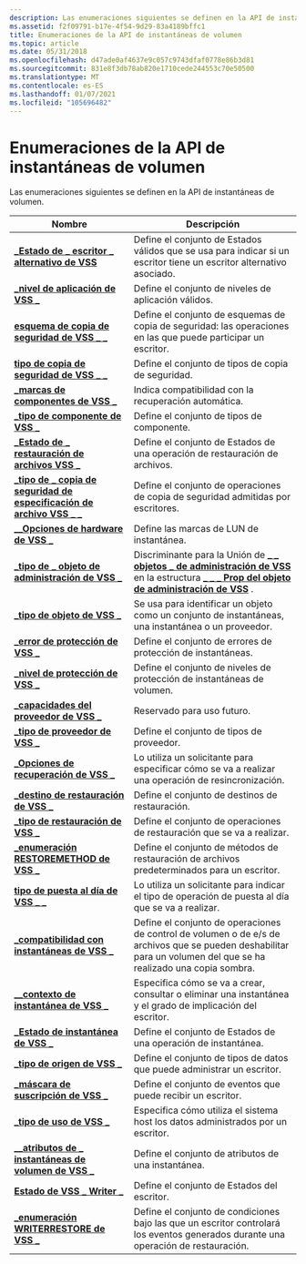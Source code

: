 ```yaml
---
description: Las enumeraciones siguientes se definen en la API de instantáneas de volumen.
ms.assetid: f2f09791-b17e-4f54-9d29-83a4189bffc1
title: Enumeraciones de la API de instantáneas de volumen
ms.topic: article
ms.date: 05/31/2018
ms.openlocfilehash: d47ade0af4637e9c057c9743dfaf0778e86b3d81
ms.sourcegitcommit: 831e8f3db78ab820e1710cede244553c70e50500
ms.translationtype: MT
ms.contentlocale: es-ES
ms.lasthandoff: 01/07/2021
ms.locfileid: "105696482"
---
```

# <a name="volume-shadow-copy-api-enumerations"></a>Enumeraciones de la API de instantáneas de volumen

Las enumeraciones siguientes se definen en la API de instantáneas de volumen.



| Nombre                                                                           | Descripción                                                                                                                                                        |
|--------------------------------------------------------------------------------|--------------------------------------------------------------------------------------------------------------------------------------------------------------------|
| [**\_Estado de \_ escritor \_ alternativo de VSS**](/windows/desktop/api/VsWriter/ne-vswriter-vss_alternate_writer_state)            | Define el conjunto de Estados válidos que se usa para indicar si un escritor tiene un escritor alternativo asociado.                                                              |
| [**\_nivel de aplicación de VSS \_**](/windows/desktop/api/Vss/ne-vss-vss_application_level)                       | Define el conjunto de niveles de aplicación válidos.                                                                                                                       |
| [**esquema de copia de seguridad de VSS \_ \_**](/windows/desktop/api/Vss/ne-vss-vss_backup_schema)                               | Define el conjunto de esquemas de copia de seguridad: las operaciones en las que puede participar un escritor.                                                                                          |
| [**tipo de copia de seguridad de VSS \_ \_**](/windows/desktop/api/Vss/ne-vss-vss_backup_type)                                   | Define el conjunto de tipos de copia de seguridad.                                                                                                                                   |
| [**\_marcas de componentes de VSS \_**](/windows/desktop/api/VsWriter/ne-vswriter-vss_component_flags)                           | Indica compatibilidad con la recuperación automática.                                                                                                                               |
| [**\_tipo de componente de VSS \_**](/windows/desktop/api/VsWriter/ne-vswriter-vss_component_type)                             | Define el conjunto de tipos de componente.                                                                                                                                |
| [**\_Estado de \_ restauración de archivos VSS \_**](/windows/desktop/api/VsWriter/ne-vswriter-vss_file_restore_status)                  | Define el conjunto de Estados de una operación de restauración de archivos.                                                                                                           |
| [**\_tipo de \_ copia de seguridad de especificación de archivo VSS \_ \_**](/windows/desktop/api/Vss/ne-vss-vss_file_spec_backup_type)             | Define el conjunto de operaciones de copia de seguridad admitidas por escritores.                                                                                                         |
| [**\_\_Opciones de hardware de VSS \_**](/windows/desktop/api/Vss/ne-vss-vss_hardware_options)                      | Define las marcas de LUN de instantánea.                                                                                                                                     |
| [**\_tipo de \_ objeto de administración de VSS \_**](/windows/desktop/api/VsMgmt/ne-vsmgmt-vss_mgmt_object_type)                        | Discriminante para la Unión de [**\_ \_ objetos \_ de administración de VSS**](/windows/desktop/api/VsMgmt/ns-vsmgmt-__midl___midl_itf_vsmgmt_0000_0000_0001) en la estructura [**\_ \_ \_ Prop del objeto de administración de VSS**](/windows/desktop/api/VsMgmt/ns-vsmgmt-vss_mgmt_object_prop) . |
| [**\_tipo de objeto de VSS \_**](/windows/desktop/api/Vss/ne-vss-vss_object_type)                                   | Se usa para identificar un objeto como un conjunto de instantáneas, una instantánea o un proveedor.                                                                                         |
| [**\_error de protección de VSS \_**](/windows/desktop/api/VsMgmt/ne-vsmgmt-vss_protection_fault)                         | Define el conjunto de errores de protección de instantáneas.                                                                                                                  |
| [**\_nivel de protección de VSS \_**](/windows/desktop/api/VsMgmt/ne-vsmgmt-vss_protection_level)                         | Define el conjunto de niveles de protección de instantáneas de volumen.                                                                                                           |
| [**\_capacidades del proveedor de VSS \_**](/windows/desktop/api/vss/ne-vss-vss_provider_capabilities)              | Reservado para uso futuro.                                                                                                                                           |
| [**\_tipo de proveedor de VSS \_**](/windows/desktop/api/Vss/ne-vss-vss_provider_type)                               | Define el conjunto de tipos de proveedor.                                                                                                                                 |
| [**\_Opciones de recuperación de VSS \_**](/windows/desktop/api/Vss/ne-vss-vss_recovery_options)                         | Lo utiliza un solicitante para especificar cómo se va a realizar una operación de resincronización.                                                                               |
| [**\_destino de restauración de VSS \_**](/windows/desktop/api/VsWriter/ne-vswriter-vss_restore_target)                             | Define el conjunto de destinos de restauración.                                                                                                                                |
| [**\_tipo de restauración de VSS \_**](/windows/desktop/api/Vss/ne-vss-vss_restore_type)                                 | Define el conjunto de operaciones de restauración que se va a realizar.                                                                                                              |
| [**\_enumeración RESTOREMETHOD de VSS \_**](/windows/desktop/api/VsWriter/ne-vswriter-vss_restoremethod_enum)                     | Define el conjunto de métodos de restauración de archivos predeterminados para un escritor.                                                                                                      |
| [**tipo de puesta al día de VSS \_ \_**](/windows/desktop/api/Vss/ne-vss-vss_rollforward_type)                         | Lo utiliza un solicitante para indicar el tipo de operación de puesta al día que se va a realizar.                                                                         |
| [**\_compatibilidad con instantáneas de VSS \_**](/windows/desktop/api/Vss/ne-vss-vss_snapshot_compatibility)             | Define el conjunto de operaciones de control de volumen o de e/s de archivos que se pueden deshabilitar para un volumen del que se ha realizado una copia sombra.                                            |
| [**\_\_contexto de instantánea de VSS \_**](/windows/desktop/api/Vss/ne-vss-vss_snapshot_context)                      | Especifica cómo se va a crear, consultar o eliminar una instantánea y el grado de implicación del escritor.                                                            |
| [**\_Estado de instantánea de VSS \_**](/windows/desktop/api/Vss/ne-vss-vss_snapshot_state)                             | Define el conjunto de Estados de una operación de instantánea.                                                                                                              |
| [**\_tipo de origen de VSS \_**](/windows/desktop/api/VsWriter/ne-vswriter-vss_source_type)                                   | Define el conjunto de tipos de datos que puede administrar un escritor.                                                                                                         |
| [**\_máscara de suscripción de VSS \_**](/windows/desktop/api/VsWriter/ne-vswriter-vss_subscribe_mask)                             | Define el conjunto de eventos que puede recibir un escritor.                                                                                                               |
| [**\_tipo de uso de VSS \_**](/windows/desktop/api/VsWriter/ne-vswriter-vss_usage_type)                                     | Especifica cómo utiliza el sistema host los datos administrados por un escritor.                                                                                                   |
| [**\_\_atributos de \_ instantáneas de volumen de VSS \_**](/windows/desktop/api/Vss/ne-vss-vss_volume_snapshot_attributes) | Define el conjunto de atributos de una instantánea.                                                                                                                    |
| [**Estado de VSS \_ Writer \_**](/windows/desktop/api/Vss/ne-vss-vss_writer_state)                                 | Define el conjunto de Estados del escritor.                                                                                                                           |
| [**\_enumeración WRITERRESTORE de VSS \_**](/windows/desktop/api/VsWriter/ne-vswriter-vss_writerrestore_enum)                     | Define el conjunto de condiciones bajo las que un escritor controlará los eventos generados durante una operación de restauración.                                                        |



 

 

 



